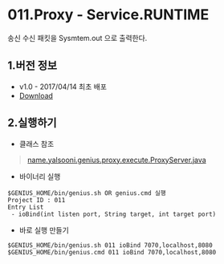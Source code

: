 # 011.Proxy - Service.RUNTIME
 
 송신 수신 패킷을 Sysmtem.out 으로 출력한다.
 
## 1.버전 정보

 *  v1.0 - 2017/04/14 최초 배포
 * [Download](https://github.com/yalsooni/Genius/releases/tag/v1.0)
 
 
## 2.실행하기
 
 * 클래스 참조
 
> [name.yalsooni.genius.proxy.execute.ProxyServer.java](https://github.com/yalsooni/Genius/blob/master/011.Proxy/src/main/java/name/yalsooni/genius/proxy/execute/ProxyServer.java)

 * 바이너리 실행
~~~
$GENIUS_HOME/bin/genius.sh OR genius.cmd 실행
Project ID : 011
Entry List 
 - ioBind(int listen port, String target, int target port)
~~~

 * 바로 실행 만들기 
 
~~~
$GENIUS_HOME/bin/genius.sh 011 ioBind 7070,localhost,8080
$GENIUS_HOME/bin/genius.cmd 011 ioBind 7070,localhost,8080
~~~
